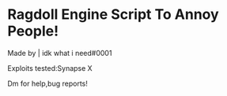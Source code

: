 # Ragdoll Engine Script To Annoy People!

Made by | idk what i need#0001

Exploits tested:Synapse X

Dm for help,bug reports!
